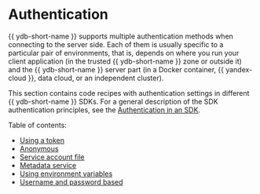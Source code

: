 # Authentication

{{ ydb-short-name }} supports multiple authentication methods when connecting to the server side. Each of them is usually specific to a particular pair of environments, that is, depends on where you run your client application (in the trusted {{ ydb-short-name }} zone or outside it) and the {{ ydb-short-name }} server part (in a Docker container, {{ yandex-cloud }}, data cloud, or an independent cluster).

This section contains code recipes with authentication settings in different {{ ydb-short-name }} SDKs. For a general description of the SDK authentication principles, see the [Authentication in an SDK](auth.md).

Table of contents:

- [Using a token](auth-access-token.md)
- [Anonymous](auth-anonymous.md)
- [Service account file](auth-service-account.md)
- [Metadata service](auth-metadata.md)
- [Using environment variables](auth-env.md)
- [Username and password based](auth-static.md)
